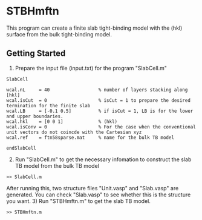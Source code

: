 # STBHmftn
This program can create a finite slab tight-binding model with the (hkl) surface from the bulk tight-binding model. 

## Getting Started 
1) Prepare the input file (input.txt) for the program "SlabCell.m"
```
SlabCell

wcal.nL     = 40                  % number of layers stacking along [hkl]
wcal.isCut  = 0                   % isCut = 1 to prepare the desired termination for the finite slab
wcal.LB     = [-0.1 0.5]          % if isCut = 1, LB is for the lower and upper boundaries. 
wcal.hkl    = [0 0 1]             % (hkl)
wcal.isConv = 0                   % For the case when the conventional unit vectors do not coincde with the Cartesian xyz
wcal.ref    = ftn58sparse.mat     % name for the bulk TB model

endSlabCell
```
2) Run "SlabCell.m" to get the necessary infomation to construct the slab TB model from the bulk TB model
```
>> SlabCell.m
```
After running this, two structure files "Unit.vasp" and "Slab.vasp" are generated. You can check "Slab.vasp" to see whether this is the structure you want. 
3) Run "STBHmftn.m" to get the slab TB model. 
```
>> STBHmftn.m
```
